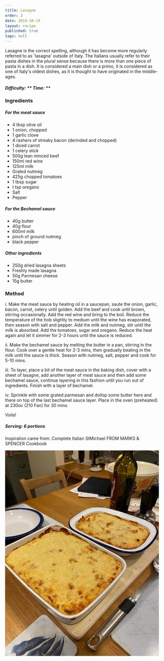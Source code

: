 ```yaml
---
title: Lasagne
order: 3
date: 2019-10-19
layout: recipe
published: true
tags: null
---
```

Lasagne is the correct spelling, although it has become more regularly referred to as 'lasagna' outside of Italy. The Italians usually refer to their pasta dishes in the plural sense because there is more than one piece of pasta in a dish. It is considered a main dish or a primo, it is considered as one of Italy's oldest dishes, as it is thought to have originated in the middle-ages.  

##### Difficulty: \*\* **Time: \*\***

### Ingredients

##### For the meat sauce

* 4 tbsp olive oil
* 1 onion, chopped
* 1 garlic clove 
* 4 rashers of streaky bacon (derinded and chopped)
* 1 diced carrot
* 1 celery stick
* 500g lean minced beef
* 150ml red wine
* 125ml milk
* Grated nutmeg
* 425g chopped tomatoes
* 1 tbsp sugar
* t tsp oregano
* Salt
* Pepper

##### For the Bechamel sauce

* 40g butter
* 40g flour
* 600ml milk
* pinch of ground nutmeg
* black pepper

##### Other ingredients

* 250g dried lasagna sheets
* Freshly made lasagna
* 50g Parmesan cheese
* 15g butter

### Method

i. Make the meat sauce by heating oil in a saucepan, saute the onion, garlic, bacon, carrot, celery until golden. Add the beef and cook until brown, stirring occasionally. Add the red wine and bring to the boil. Reduce the temperature of the hob slightly to medium until the wine has evaporated, then season with salt and pepper. Add the milk and nutmeg, stir until the milk is absorbed. Add the tomatoes, sugar and oregano. Reduce the heat again and let it simmer for 2-3 hours until the sauce is reduced. 

ii. Make the bechamel sauce by melting the butter in a pan, stirring in the flour. Cook over a gentle heat for 2-3 mins, then gradually beating in the milk until the sauce is thick.  Season with nutmeg, salt, pepper and cook for 5-10 mins.

iii. To layer, place a bit of the meat sauce in the baking dish, cover with a sheet of lasagne, add another layer of meat sauce and then add some bechamel sauce, continue layering in this fashion until you run out of ingredients. Finish with a layer of bechamel. 

iv. Sprinkle with some grated parmesan and dollop some butter here and there on top of the last bechamel sauce layer. Place in the oven (preheated) at 230oc (210 Fan) for 30 mins.

Voila!

##### Serving: 6 portions

Inspiration came from: Complete Italian StMichael FROM MARKS & SPENCER Cookbook

![Two dishes of cooked Lasagne on a table ](../uploads/lasagna.jpg "Lasagne for the family")